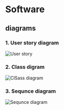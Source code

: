 # Software

## diagrams
### 1. User story diagram
![User story](https://uploadkon.ir/uploads/437522_24User-Story.png)

### 2. Class digram
![ClSass diagram](https://uploadkon.ir/uploads/9d1522_24Class-diagram.png)

### 3. Sequnce diagram
![Sequnce diagram](https://uploadkon.ir/uploads/68f122_24Sequnce-diagram.png)

